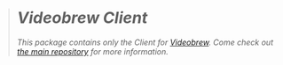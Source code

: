 > # *Videobrew Client*
> 
> *This package contains only the Client for [Videobrew](https://github.com/luttje/videobrew). Come check out [the main repository](https://github.com/luttje/videobrew) for more information.*
